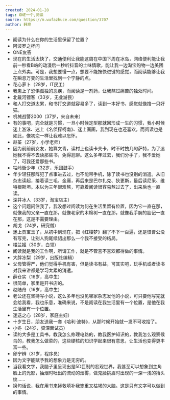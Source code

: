 ```yaml
---
created: 2024-01-28
tags: ONE一个,阅读
source: https://m.wufazhuce.com/question/3707
author: 韩寒
---
```

- 阅读为什么在你的生活里保留了位置？
- 阿波罗之杯问
- ONE友答
- 现在的生活太快了，交通便利让我能这周在中国下周在冰岛，网络便利能让我前一秒看B站的动漫后一秒听抖音的土味情歌，能让我一边淘宝购物一边美团上点外卖。可是，我想要慢一点，想要不能按快进键的感觉，而阅读能够让我在瞬息万变的生活里找到一个宁静的点。
- 花心萝卜（28岁，IT民工）
- 我患上了恐惧孤独的恶疾，而阅读是一剂药，让我熬过痛苦的独处时间。
- 北戴河镖客（33岁，无业游民）
- 和人打交道太累，和书打交道就容易多了，读到一本好书，感觉就像撸一只好猫。
- 机械战警2000（37岁，来自未来）
- 有的事吧，完全就是习惯，一旦小时候定型那就回形成一生的习惯，我小时候迷上游泳、迷上《名侦探柯南》、迷上画画，我到现在也还喜欢，而阅读也是如此，像初恋一样让我难以忘怀。
- 赵荃（27岁，小学老师）
- 因为前前前女友，她算文青，读村上也读卡夫卡，时不时拽几句萨特，为了追她我不得不去读那些书，免得尬聊。这么多年过去，我们分手了，我不爱她了，可我还爱那些书。
- 牯岭街少年（32岁，乐团鼓手）
- 年少轻狂那阵犯了点事进去过，也不能带手机，除了读书也没别的消遣。从旧杂志读起，接着读三毛、金庸，再后来是巴尔扎克、狄更斯，最后读尼采、维特根斯坦。本以为三年很难熬，可靠着阅读很容易熬过去了，出来后也一直读。
- 深井冰人（33岁，淘宝店主）
- 这个问题问住我了，我没想过阅读为何在生活里留有位置，因为它一直在那，就像我的父亲一直在那，就像老家的木棉树一直在那，就像我手腕的胎记一直在那，这是不需要理由。
- 胡戈（24岁，研究僧）
- 迷上贾宝玉了，从初中到现在，把《红楼梦》翻了不下一百遍，还是恨曹公没有写完，让别人狗尾续貂出那么一个我不接受的结局。
- 楼兰姬（30岁，白领）
- 阅读就是我的工作啊，所谓工作，就是不管喜不喜欢都得做的事情。
- 大胖冻梨（29岁，出版社编辑）
- 父母管得严，他们觉得手机有害，但是读书有益，可其实吧，玩手机或者读书对我来讲都是学习太累的消遣。
- 薛仓实（16岁，高中生）
- 很简单，家里是开书店的。
- 赵陆舟（16岁，高中生）
- 老公还在坚持写小说，这么多年也没见哪家杂志发他的小说，可只要他写完就会给我看，我也乐意，准确来说，不是阅读在我生活里有一个位置，是他在我生活里有一个位置。
- 迷迭之心（28岁，家庭主妇）
- 十岁生日，朋友送我一套《哈利·波特》，从那时候开始就一发不可收拾了。
- 小冬（24岁，资深面试员）
- 读的大多是工具书，教我怎么修理电路的，教我医护知识的，教我怎么观察候鸟的，教我怎么做菜的，这些硬核的知识学起来很有意思，让生活也变得更丰富一些。
- 邱宁辨（31岁，程序员）
- 因为文字能赋予我的想象力是无穷的。
- 当我看文字，我脑子里呈现出是5D巨制的宏观世界，我甚至可以想象到主角脸上的光影，抽烟时吐出的流动的烟雾，做鬼脸挑眉时出现的一深一浅的抬头纹……
- 换句话说，我在用书来拯救填补我笨重又枯竭的大脑。这是只有文字可以做到的事情。